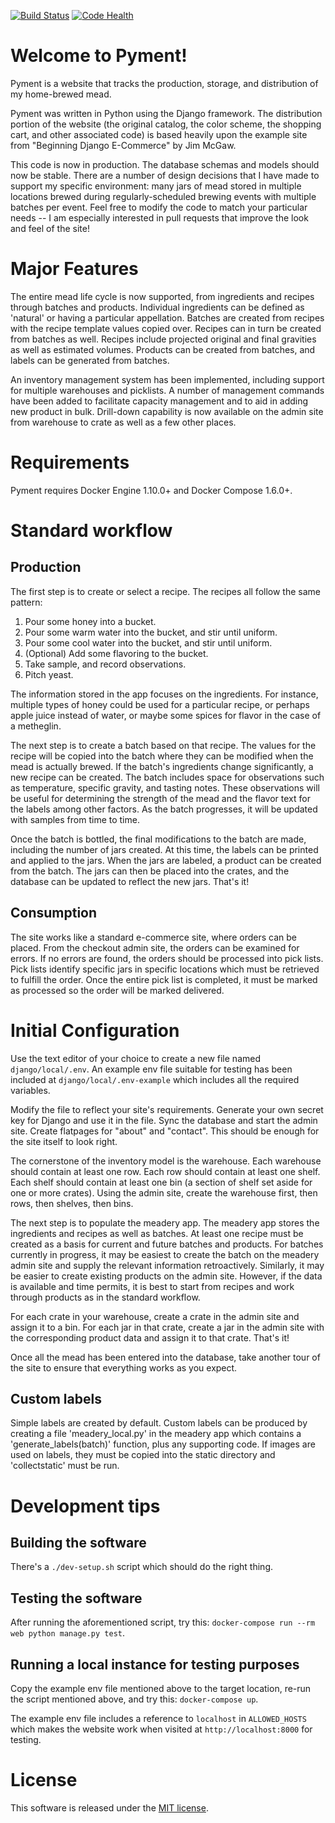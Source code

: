[![Build Status](https://travis-ci.org/mathuin/pyment.svg?branch=master)](https://travis-ci.org/mathuin/pyment) [![Code Health](https://landscape.io/github/mathuin/pyment/master/landscape.svg?style=flat)](https://landscape.io/github/mathuin/pyment/master)

# Welcome to Pyment!

Pyment is a website that tracks the production, storage, and distribution of my home-brewed mead.

Pyment was written in Python using the Django framework. The distribution portion of the website (the original catalog, the color scheme, the shopping cart, and other associated code) is based heavily upon the example site from "Beginning Django E-Commerce" by Jim McGaw.

This code is now in production. The database schemas and models should now be stable. There are a number of design decisions that I have made to support my specific environment: many jars of mead stored in multiple locations brewed during regularly-scheduled brewing events with multiple batches per event. Feel free to modify the code to match your particular needs -- I am especially interested in pull requests that improve the look and feel of the site!

# Major Features

The entire mead life cycle is now supported, from ingredients and recipes through batches and products. Individual ingredients can be defined as 'natural' or having a particular appellation. Batches are created from recipes with the recipe template values copied over. Recipes can in turn be created from batches as well. Recipes include projected original and final gravities as well as estimated volumes. Products can be created from batches, and labels can be generated from batches.

An inventory management system has been implemented, including support for multiple warehouses and picklists. A number of management commands have been added to facilitate capacity management and to aid in adding new product in bulk. Drill-down capability is now available on the admin site from warehouse to crate as well as a few other places.

# Requirements

Pyment requires Docker Engine 1.10.0+ and Docker Compose 1.6.0+.

# Standard workflow

## Production

The first step is to create or select a recipe. The recipes all follow the same pattern:

1. Pour some honey into a bucket.
2. Pour some warm water into the bucket, and stir until uniform.
3. Pour some cool water into the bucket, and stir until uniform.
4. (Optional) Add some flavoring to the bucket.
5. Take sample, and record observations.
6. Pitch yeast.

The information stored in the app focuses on the ingredients. For instance, multiple types of honey could be used for a particular recipe, or perhaps apple juice instead of water, or maybe some spices for flavor in the case of a metheglin.

The next step is to create a batch based on that recipe. The values for the recipe will be copied into the batch where they can be modified when the mead is actually brewed. If the batch's ingredients change significantly, a new recipe can be created. The batch includes space for observations such as temperature, specific gravity, and tasting notes. These observations will be useful for determining the strength of the mead and the flavor text for the labels among other factors. As the batch progresses, it will be updated with samples from time to time.

Once the batch is bottled, the final modifications to the batch are made, including the number of jars created. At this time, the labels can be printed and applied to the jars. When the jars are labeled, a product can be created from the batch. The jars can then be placed into the crates, and the database can be updated to reflect the new jars. That's it!

## Consumption

The site works like a standard e-commerce site, where orders can be placed. From the checkout admin site, the orders can be examined for errors. If no errors are found, the orders should be processed into pick lists. Pick lists identify specific jars in specific locations which must be retrieved to fulfill the order. Once the entire pick list is completed, it must be marked as processed so the order will be marked delivered.

# Initial Configuration

Use the text editor of your choice to create a new file named `django/local/.env`. An example env file suitable for testing has been included at `django/local/.env-example` which includes all the required variables.

Modify the file to reflect your site's requirements. Generate your own secret key for Django and use it in the file. Sync the database and start the admin site. Create flatpages for "about" and "contact". This should be enough for the site itself to look right.

The cornerstone of the inventory model is the warehouse. Each warehouse should contain at least one row. Each row should contain at least one shelf. Each shelf should contain at least one bin (a section of shelf set aside for one or more crates). Using the admin site, create the warehouse first, then rows, then shelves, then bins.

The next step is to populate the meadery app. The meadery app stores the ingredients and recipes as well as batches. At least one recipe must be created as a basis for current and future batches and products. For batches currently in progress, it may be easiest to create the batch on the meadery admin site and supply the relevant information retroactively. Similarly, it may be easier to create existing products on the admin site. However, if the data is available and time permits, it is best to start from recipes and work through products as in the standard workflow.

For each crate in your warehouse, create a crate in the admin site and assign it to a bin. For each jar in that crate, create a jar in the admin site with the corresponding product data and assign it to that crate. That's it!

Once all the mead has been entered into the database, take another tour of the site to ensure that everything works as you expect.

## Custom labels

Simple labels are created by default. Custom labels can be produced by creating a file 'meadery_local.py' in the meadery app which contains a 'generate_labels(batch)' function, plus any supporting code. If images are used on labels, they must be copied into the static directory and 'collectstatic' must be run.

# Development tips

## Building the software

There's a `./dev-setup.sh` script which should do the right thing.

## Testing the software

After running the aforementioned script, try this: `docker-compose run --rm web python manage.py test`.

## Running a local instance for testing purposes

Copy the example env file mentioned above to the target location, re-run the script mentioned above, and try this:  `docker-compose up`.

The example env file includes a reference to `localhost` in `ALLOWED_HOSTS` which makes the website work when visited at `http://localhost:8000` for testing.

# License

This software is released under the [MIT license](http://opensource.org/licenses/mit-license.php).
